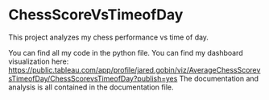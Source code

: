 # ChessScoreVsTimeofDay
This project analyzes my chess performance vs time of day.

You can find all my code in the python file. You can find my dashboard visualization here: https://public.tableau.com/app/profile/jared.gobin/viz/AverageChessScorevsTimeofDay/ChessScorevsTimeofDay?publish=yes
The documentation and analysis is all contained in the documentation file.
